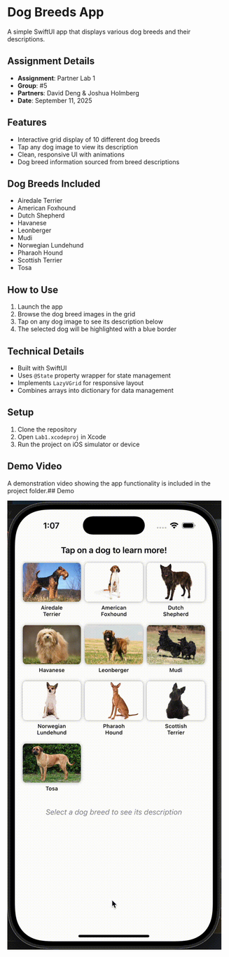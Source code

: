 # Dog Breeds App

A simple SwiftUI app that displays various dog breeds and their descriptions.

## Assignment Details
- **Assignment**: Partner Lab 1
- **Group**: #5
- **Partners**: David Deng & Joshua Holmberg
- **Date**: September 11, 2025

## Features
- Interactive grid display of 10 different dog breeds
- Tap any dog image to view its description
- Clean, responsive UI with animations
- Dog breed information sourced from breed descriptions

## Dog Breeds Included
- Airedale Terrier
- American Foxhound
- Dutch Shepherd
- Havanese
- Leonberger
- Mudi
- Norwegian Lundehund
- Pharaoh Hound
- Scottish Terrier
- Tosa

## How to Use
1. Launch the app
2. Browse the dog breed images in the grid
3. Tap on any dog image to see its description below
4. The selected dog will be highlighted with a blue border

## Technical Details
- Built with SwiftUI
- Uses `@State` property wrapper for state management
- Implements `LazyVGrid` for responsive layout
- Combines arrays into dictionary for data management

## Setup
1. Clone the repository
2. Open `Lab1.xcodeproj` in Xcode
3. Run the project on iOS simulator or device

## Demo Video
A demonstration video showing the app functionality is included in the project folder.## Demo

![App Demonstration](media/app-demo.gif)
